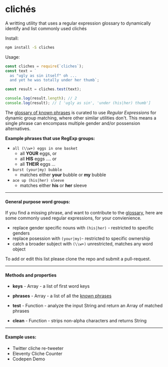 # clichés

A writting utility that uses a regular expression glossary to dynamically identify and list commonly used clichés

Install:

```bash
npm install -S cliches
```

Usage:

```javascript
const cliches = require(`cliches`);
const text = `
  as "ugly as sin itself" oh ...
  and yet he was totally under her thumb`;

const result = cliches.test(text);

console.log(result.length); // 2
console.log(result); // [ 'ugly as sin', 'under (his|her) thumb']
```

The [glossary of known phrases](./glossary.txt) is curated to use _Regular Expressions_ for dynamic group matching, where other similar utilities don't. This means a single phrase can encompass multiple gender and/or possension alternatives.

**Example phrases that use RegExp groups:**

-   `all (\\w+) eggs in one basket`
    -   all **YOUR** eggs, or
    -   all **HIS** eggs .... or
    -   all **THEIR** eggs ...
-   `burst (your|my) bubble`
    -   matches either **your** bubble or **my** bubble
-   `ace up (his|her) sleeve`
    -   matches either **his** or **her** sleeve

---

#### General purpose word groups:

If you find a missing phrase, and want to contribute to the [glossary](./glossary.txt), here are some commonly used regular expressions, for your convienience.

-   replace gender specific nouns with `(his|her)` - restricted to specific genders
-   replace posession with `(your|my)`- restricted to specific ownership
-   catch a broader subject with `(\\w+)` unrestricted, matches any word object

To add or edit this list please clone the repo and submit a pull-request.

---

#### Methods and properties

-   **keys** - Array - a list of first word keys

-   **phrases** - Array - a list of all the [known phrases](./glossary.txt)

-   **test** - Function - analyze the input String and return an Array of matched phrases

-   **clean** - Function - strips non-alpha characters and returns String

---

#### Example uses:

-   Twitter cliche re-tweeter
-   Eleventy Cliche Counter
-   Codepen Demo
